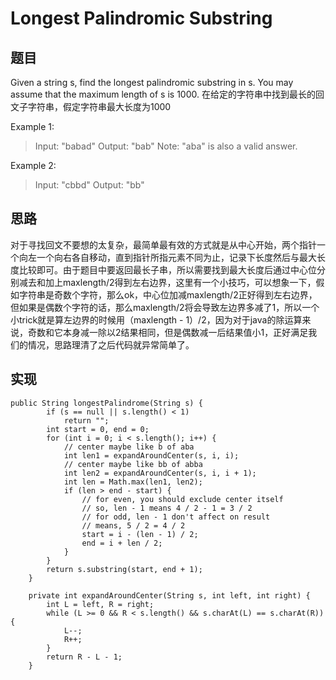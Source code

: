 # Longest Palindromic Substring

## 题目
Given a string s, find the longest palindromic substring in s. You may assume that the maximum length of s is 1000.
在给定的字符串中找到最长的回文子字符串，假定字符串最大长度为1000

Example 1:
>Input: "babad"
Output: "bab"
Note: "aba" is also a valid answer.

Example 2:

>Input: "cbbd"
Output: "bb"

## 思路
对于寻找回文不要想的太复杂，最简单最有效的方式就是从中心开始，两个指针一个向左一个向右各自移动，直到指针所指元素不同为止，记录下长度然后与最大长度比较即可。由于题目中要返回最长子串，所以需要找到最大长度后通过中心位分别减去和加上maxlength/2得到左右边界，这里有一个小技巧，可以想象一下，假如字符串是奇数个字符，那么ok，中心位加减maxlength/2正好得到左右边界，但如果是偶数个字符的话，那么maxlength/2将会导致左边界多减了1，所以一个小trick就是算左边界的时候用（maxlength - 1）/2，因为对于java的除运算来说，奇数和它本身减一除以2结果相同，但是偶数减一后结果值小1，正好满足我们的情况，思路理清了之后代码就异常简单了。

## 实现
```
public String longestPalindrome(String s) {
		if (s == null || s.length() < 1)
			return "";
		int start = 0, end = 0;
		for (int i = 0; i < s.length(); i++) {
			// center maybe like b of aba
			int len1 = expandAroundCenter(s, i, i);
			// center maybe like bb of abba
			int len2 = expandAroundCenter(s, i, i + 1);
			int len = Math.max(len1, len2);
			if (len > end - start) {
				// for even, you should exclude center itself
				// so, len - 1 means 4 / 2 - 1 = 3 / 2
				// for odd, len - 1 don't affect on result
				// means, 5 / 2 = 4 / 2
				start = i - (len - 1) / 2;
				end = i + len / 2;
			}
		}
		return s.substring(start, end + 1);
	}

	private int expandAroundCenter(String s, int left, int right) {
		int L = left, R = right;
		while (L >= 0 && R < s.length() && s.charAt(L) == s.charAt(R)) {
			L--;
			R++;
		}
		return R - L - 1;
	}
```